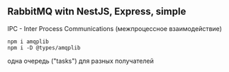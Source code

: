 ## RabbitMQ witn NestJS, Express, simple

IPC - Inter Process Communications (межпроцессное взаимодействие)

```
npm i amqplib
npm i -D @types/amqplib
```

одна очередь ("tasks") для разных получателей

